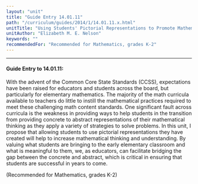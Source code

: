 ```yaml
---
layout: "unit"
title: "Guide Entry 14.01.11"
path: "/curriculum/guides/2014/1/14.01.11.x.html"
unitTitle: "Using Students' Pictorial Representations to Promote Mathematical Thinking"
unitAuthor: "Elizabeth M. E. Nelson"
keywords: ""
recommendedFor: "Recommended for Mathematics, grades K-2"
---
```

<body>
<hr/>
<h4>
Guide Entry to 14.01.11:
</h4>
<p>
With the advent of the Common Core State Standards (CCSS), expectations have been raised for educators and students across the board, but particularly for elementary mathematics. The majority of the math curricula available to teachers do little to instill the mathematical practices required to meet these challenging math content standards. One significant fault across curricula is the weakness in providing ways to help students in the transition from providing concrete to abstract representations of their mathematical thinking as they apply a variety of strategies to solve problems. In this unit, I propose that allowing students to use pictorial representations they have created will help to increase mathematical thinking and understanding. By valuing what students are bringing to the early elementary classroom and what is meaningful to them, we, as educators, can facilitate bridging the gap between the concrete and abstract, which is critical in ensuring that students are successful in years to come.
</p>
<p>
(Recommended for Mathematics, grades K-2)
<b>
</b>
</p>
</body>